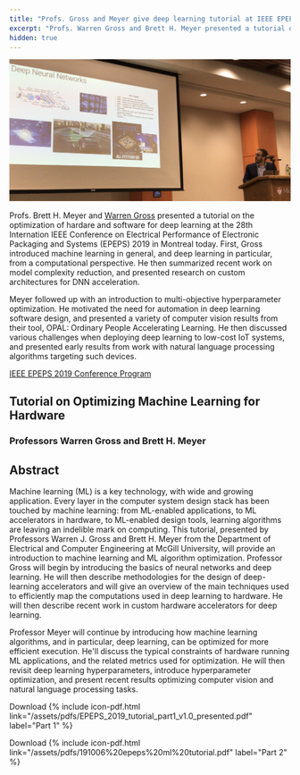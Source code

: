 ```yaml
---
title: "Profs. Gross and Meyer give deep learning tutorial at IEEE EPEPS 2019"
excerpt: "Profs. Warren Gross and Brett H. Meyer presented a tutorial on the optimization of hardare and software for deep learning at IEEE EPEPS 2019 in Montreal today. Gross introduced machine learning in general, and deep learning in particular, from a computational perspective. He then summarized recent work on custom architecture for DNN acceleration. Meyer followed up with an introduction to multi-objective hyperparameter optimization, with a focus on deployment to low-cost IoT processors."
hidden: true
---
```


![Professor Warren Gross presenting at IEEE EPEPS.](/assets/pictures/epeps2019.jpg)

Profs. Brett H. Meyer and [Warren Gross](http://isip.ece.mcgill.ca) presented a tutorial on the optimization of hardare and software for deep learning at the 28th Internation IEEE Conference on Electrical Performance of Electronic Packaging and Systems (EPEPS) 2019 in Montreal today. First, Gross introduced machine learning in general, and deep learning in particular, from a computational perspective. He then summarized recent work on model complexity reduction, and presented research on custom architectures for DNN acceleration.

Meyer followed up with an introduction to multi-objective hyperparameter optimization. He motivated the need for automation in deep learning software design, and presented a variety of computer vision results from their tool, OPAL: Ordinary People Accelerating Learning. He then discussed various challenges when deploying deep learning to low-cost IoT systems, and presented early results from work with natural language processing algorithms targeting such devices.

[IEEE EPEPS 2019 Conference Program](http://epeps.org)

## Tutorial on Optimizing Machine Learning for Hardware
### Professors Warren Gross and Brett H. Meyer

## Abstract

Machine learning (ML) is a key technology, with wide and growing application. 
Every layer in the computer system design stack has been touched by machine learning: 
	from ML-enabled applications, to ML accelerators in hardware, to ML-enabled design tools, learning algorithms are leaving an indelible mark on computing.
This tutorial, presented by Professors Warren J. Gross and Brett H. Meyer from the Department of Electrical and Computer Engineering at McGill University, will provide an introduction to machine learning and ML algorithm optimization.
Professor Gross will begin by introducing the basics of neural networks and deep learning. 
He will then describe methodologies for the design of deep-learning accelerators and will give an overview of the main techniques used to efficiently map the computations used in deep learning to hardware. 
He will then describe recent work in custom hardware accelerators for deep
learning.

Professor Meyer will continue by introducing how machine learning algorithms, and in particular, deep learning, can be optimized for more efficient execution. 
He'll discuss the typical constraints of hardware running ML applications, and the related metrics used for optimization.
He will then revisit deep learning hyperparameters, introduce hyperparameter optimization, and present recent results optimizing computer vision and natural language processing tasks.

Download {% include icon-pdf.html link="/assets/pdfs/EPEPS_2019_tutorial_part1_v1.0_presented.pdf" label="Part 1" %}

Download {% include icon-pdf.html link="/assets/pdfs/191006%20epeps%20ml%20tutorial.pdf" label="Part 2" %}

